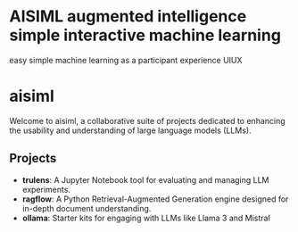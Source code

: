 # AISIML augmented intelligence simple interactive machine learning
easy simple machine learning as a participant experience UIUX

# aisiml

Welcome to aisiml, a collaborative suite of projects dedicated to enhancing the usability and understanding of large language models (LLMs).

## Projects

- **trulens**: A Jupyter Notebook tool for evaluating and managing LLM experiments.
- **ragflow**: A Python Retrieval-Augmented Generation engine designed for in-depth document understanding.
- **ollama**: Starter kits for engaging with LLMs like Llama 3 and Mistral
